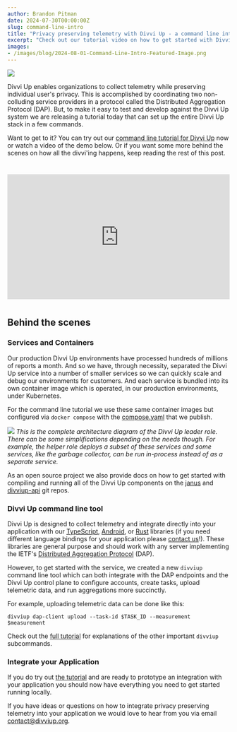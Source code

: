 ```yaml
---
author: Brandon Pitman
date: 2024-07-30T00:00:00Z
slug: command-line-intro
title: "Privacy preserving telemetry with Divvi Up - a command line introduction"
excerpt: "Check out our tutorial video on how to get started with Divvi Up in five minutes."
images:
- /images/blog/2024-08-01-Command-Line-Intro-Featured-Image.png
---
```


![](/images/blog/2024-08-01-Command-Line-Intro-Featured-Image.png)

Divvi Up enables organizations to collect telemetry while preserving individual user's privacy. This is accomplished by coordinating two non-colluding service providers in a protocol called the Distributed Aggregation Protocol (DAP). But, to make it easy to test and develop against the Divvi Up system we are releasing a tutorial today that can set up the entire Divvi Up stack in a few commands.

Want to get to it? You can try out our [command line tutorial for Divvi Up](https://docs.divviup.org/command-line-tutorial) now or watch a video of the demo below. Or if you want some more behind the scenes on how all the divvi'ing happens, keep reading the rest of this post.


<div style="aspect-ratio: 560/315; max-width: 560px;  margin: 40px auto; overflow: hidden;">
    <iframe style="width: 100%; max-width: 100%;  height: 100%; border: none;" src="https://www.youtube.com/embed/QC5rH4FO6fw" title="YouTube video player" allow="accelerometer; autoplay; clipboard-write; encrypted-media; gyroscope; picture-in-picture" allowfullscreen></iframe>
</div>


Behind the scenes
-----------------

### Services and Containers

Our production Divvi Up environments have processed hundreds of millions of reports a month. And so we have, through necessity, separated the Divvi Up service into a number of smaller services so we can quickly scale and debug our environments for customers. And each service is bundled into its own container image which is operated, in our production environments, under Kubernetes.

For the command line tutorial we use these same container images but configured via `docker compose` with the [compose.yaml](https://github.com/divviup/divviup-api/blob/main/compose.yaml) that we publish.

![](/images/blog/2024-08-01-Command-Line-Intro-Divvi-Up-Architecture.png)
*This is the complete architecture diagram of the Divvi Up leader role. There can be some simplifications depending on the needs though. For example, the helper role deploys a subset of these services and some services, like the garbage collector, can be run in-process instead of as a separate service.*

As an open source project we also provide docs on how to get started with compiling and running all of the Divvi Up components on the [janus](https://github.com/divviup/janus?tab=readme-ov-file#building) and [divviup-api](https://github.com/divviup/divviup-api/tree/main?tab=readme-ov-file#local-development) git repos.

### Divvi Up command line tool

Divvi Up is designed to collect telemetry and integrate directly into your application with our [TypeScript](https://github.com/divviup/divviup-ts), [Android](https://github.com/divviup/divviup-android), or [Rust](https://github.com/divviup/janus/tree/main/client) libraries (if you need different language bindings for your application please [contact us](mailto:contact@divviup.org)!). These libraries are general purpose and should work with any server implementing the IETF's [Distributed Aggregation Protocol](https://datatracker.ietf.org/doc/draft-ietf-ppm-dap/) (DAP).

However, to get started with the service, we created a new `divviup` command line tool which can both integrate with the DAP endpoints and the Divvi Up control plane to configure accounts, create tasks, upload telemetric data, and run aggregations more succinctly.

For example, uploading telemetric data can be done like this:

`
divviup dap-client upload --task-id $TASK_ID --measurement $measurement
`

Check out the [full tutorial](https://docs.divviup.org/command-line-tutorial) for explanations of the other important `divviup` subcommands.

### Integrate your Application

If you do try out [the tutorial](https://docs.divviup.org/command-line-tutorial/) and are ready to prototype an integration with your application you should now have everything you need to get started running locally.

If you have ideas or questions on how to integrate privacy preserving telemetry into your application we would love to hear from you via email <contact@divviup.org>.